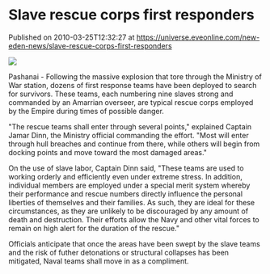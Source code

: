 # Slave rescue corps first responders
Published on 2010-03-25T12:32:27 at https://universe.eveonline.com/new-eden-news/slave-rescue-corps-first-responders

![](http://www.eve-mercury.net/images/mercurybanner.png)  
  
Pashanai - Following the massive explosion that tore through the Ministry of War station, dozens of first response teams have been deployed to search for survivors. These teams, each numbering nine slaves strong and commanded by an Amarrian overseer, are typical rescue corps employed by the Empire during times of possible danger.

"The rescue teams shall enter through several points," explained Captain Jamar Dinn, the Ministry official commanding the effort. "Most will enter through hull breaches and continue from there, while others will begin from docking points and move toward the most damaged areas."

On the use of slave labor, Captain Dinn said, "These teams are used to working orderly and efficiently even under extreme stress. In addition, individual members are employed under a special merit system whereby their performance and rescue numbers directly influence the personal liberties of themselves and their families. As such, they are ideal for these circumstances, as they are unlikely to be discouraged by any amount of death and destruction. Their efforts allow the Navy and other vital forces to remain on high alert for the duration of the rescue."

Officials anticipate that once the areas have been swept by the slave teams and the risk of futher detonations or structural collapses has been mitigated, Naval teams shall move in as a compliment.
